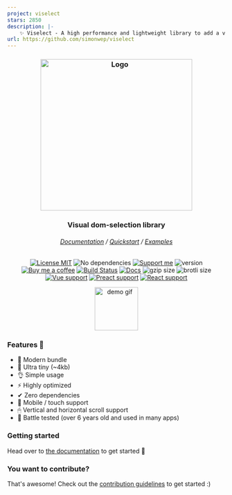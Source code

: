 ```yaml
---
project: viselect
stars: 2850
description: |-
    ✨ Viselect - A high performance and lightweight library to add a visual way of selecting elements, just like on your Desktop. Zero dependencies, super small. Support for major frameworks!
url: https://github.com/simonwep/viselect
---
```


<h3 align="center">
  <img alt="Logo" src="https://user-images.githubusercontent.com/30767528/123517467-622b0f80-d6a1-11eb-9bf3-abcb4928a89e.png" width="350"/>
</h3>

<h3 align="center">
  Visual dom-selection library
</h3>

<h6 align="center">
  <a href="https://simonwep.github.io/viselect/">Documentation</a> /
  <a href="https://simonwep.github.io/viselect/pages/quickstart.html">Quickstart</a> /
  <a href="https://simonwep.github.io/viselect/pages/examples.html">Examples</a>
</h6>

<p align="center">
  <a href="https://choosealicense.com/licenses/mit/"><img
    alt="License MIT"
    src="https://img.shields.io/badge/license-MIT-ae15cc.svg"></a>
  <img alt="No dependencies"
    src="https://img.shields.io/badge/dependencies-none-8115cc.svg">
  <a href="https://github.com/sponsors/Simonwep"><img
    alt="Support me"
    src="https://img.shields.io/badge/github-support-6a15cc.svg"></a>
  <img alt="version" src="https://img.shields.io/github/lerna-json/v/simonwep/viselect?color=%233d24c9&label=version">
  <a href="https://www.buymeacoffee.com/aVc3krbXQ"><img
    alt="Buy me a coffee"
    src="https://img.shields.io/badge/%F0%9F%8D%BA-buy%20me%20a%20beer-%23FFDD00"></a>
  <a href="https://github.com/simonwep/viselect/actions/workflows/main.yml"><img
    alt="Build Status"
    src="https://github.com/simonwep/viselect/actions/workflows/main.yml/badge.svg"></a>
  <a href="https://github.com/simonwep/viselect/actions/workflows/deploy.yml"><img
    alt="Docs"
    src="https://github.com/simonwep/viselect/actions/workflows/deploy.yml/badge.svg"></a>
  <img alt="gzip size" src="https://img.badgesize.io/https://cdn.jsdelivr.net/npm/@viselect/vanilla/dist/viselect.umd.js?compression=gzip">
  <img alt="brotli size" src="https://img.badgesize.io/https://cdn.jsdelivr.net/npm/@viselect/vanilla/dist/viselect.umd.js?compression=brotli">
  <a href="https://v3.vuejs.org"><img
    alt="Vue support"
    src="https://img.shields.io/badge/✔-vue-%2340B581"></a>
  <a href="https://preactjs.com/"><img
    alt="Preact support"
    src="https://img.shields.io/badge/✔-preact-%236337B1"></a>
  <a href="https://reactjs.org"><img
    alt="React support"
    src="https://img.shields.io/badge/✔-react-%2359D7FF"></a>
</p>

<p align="center">
  <img height="100" alt="demo gif" src="https://github.com/user-attachments/assets/7700280d-f388-4c49-bce6-391fb5e338e7">
</p>

### Features 🤘

* 🌟 Modern bundle
* 🔩 Ultra tiny (~4kb)
* 👌 Simple usage
* ⚡ Highly optimized
* ✔ Zero dependencies
* 📱 Mobile / touch support
* 🖱 Vertical and horizontal scroll support
* 💪 Battle tested (over 6 years old and used in many apps)

### Getting started

Head over to [the documentation](https://simonwep.github.io/viselect) to get started 🚀

### You want to contribute?

That's awesome! Check out the [contribution guidelines](./.github/CONTRIBUTING.md) to get started :)

